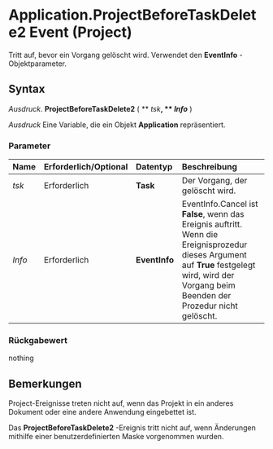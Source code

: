 
# Application.ProjectBeforeTaskDelete2 Event (Project)

Tritt auf, bevor ein Vorgang gelöscht wird. Verwendet den  **EventInfo** -Objektparameter.


## Syntax

 _Ausdruck_. **ProjectBeforeTaskDelete2** ( ** _tsk_**, ** _Info_** )

 _Ausdruck_ Eine Variable, die ein Objekt **Application** repräsentiert.


### Parameter



|**Name**|**Erforderlich/Optional**|**Datentyp**|**Beschreibung**|
|:-----|:-----|:-----|:-----|
| _tsk_|Erforderlich|**Task**|Der Vorgang, der gelöscht wird.|
| _Info_|Erforderlich|**EventInfo**|EventInfo.Cancel ist  **False**, wenn das Ereignis auftritt. Wenn die Ereignisprozedur dieses Argument auf **True** festgelegt wird, wird der Vorgang beim Beenden der Prozedur nicht gelöscht.|

### Rückgabewert

nothing


## Bemerkungen

Project-Ereignisse treten nicht auf, wenn das Projekt in ein anderes Dokument oder eine andere Anwendung eingebettet ist.

Das  **ProjectBeforeTaskDelete2** -Ereignis tritt nicht auf, wenn Änderungen mithilfe einer benutzerdefinierten Maske vorgenommen wurden.

